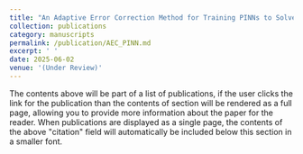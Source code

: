 ```yaml
---
title: "An Adaptive Error Correction Method for Training PINNs to Solve Inverse Problems with Noisy Observational Data"
collection: publications
category: manuscripts
permalink: /publication/AEC_PINN.md
excerpt: ' '
date: 2025-06-02
venue: '(Under Review)'
---
```


The contents above will be part of a list of publications, if the user clicks the link for the publication than the contents of section will be rendered as a full page, allowing you to provide more information about the paper for the reader. When publications are displayed as a single page, the contents of the above "citation" field will automatically be included below this section in a smaller font.
